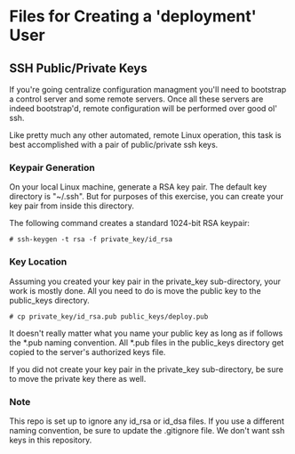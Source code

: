 # Files for Creating a 'deployment' User 

## SSH Public/Private Keys

If you're going centralize configuration managment you'll need to bootstrap a
control server and some remote servers.  Once all these servers are indeed
bootstrap'd, remote configuration will be performed over good ol' ssh.

Like pretty much any other automated, remote Linux operation, this task is 
best accomplished with a pair of public/private ssh keys.

### Keypair Generation

On your local Linux machine, generate a RSA key pair. The default key directory
is "~/.ssh". But for purposes of this exercise, you can create your key pair
from inside this directory. 

The following command creates a standard 1024-bit RSA keypair:

    # ssh-keygen -t rsa -f private_key/id_rsa

### Key Location

Assuming you created your key pair in the private_key sub-directory, your work is
mostly done.  All you need to do is move the public key to the public_keys directory. 

    # cp private_key/id_rsa.pub public_keys/deploy.pub

It doesn't really matter what you name your public key as long as if follows the
*.pub naming convention.  All *.pub files in the public_keys directory get copied
to the server's authorized keys file.

If you did not create your key pair in the private_key sub-directory, be sure to
move the private key there as well.

### Note

This repo is set up to ignore any id_rsa or id_dsa files.  If you use a 
different naming convention, be sure to update the .gitignore file.  We don't
want ssh keys in this repository.
